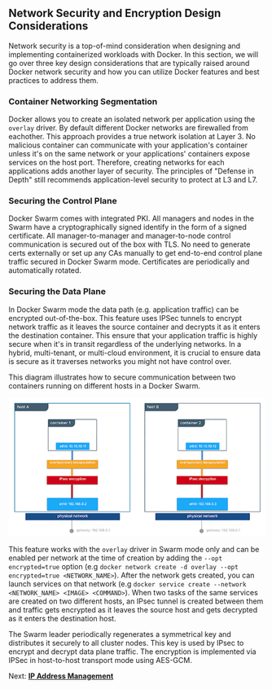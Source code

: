 ## <a name="security"></a>Network Security and Encryption Design Considerations

Network security is a top-of-mind consideration when designing and implementing containerized workloads with Docker. In this section, we will go over three key design considerations that are typically raised around Docker network security and how you can utilize Docker features and best practices to address them. 

### Container Networking Segmentation

Docker allows you to create an isolated network per application using the `overlay` driver. By default different Docker networks are firewalled from eachother. This approach provides a true network isolation at Layer 3. No malicious container can communicate with your application's container unless it's on the same network or your applications' containers expose services on the host port. Therefore, creating networks for each applications adds another layer of security. The principles of "Defense in Depth" still recommends application-level security to protect at L3 and L7.

### Securing the Control Plane

Docker Swarm comes with integrated PKI. All managers and nodes in the Swarm have a cryptographically signed identify in the form of a signed certificate. All manager-to-manager and manager-to-node control communication is secured out of the box with TLS. No need to generate certs externally or set up any CAs manually to get end-to-end control plane traffic secured in Docker Swarm mode. Certificates are periodically and automatically rotated.

### Securing the Data Plane

In Docker Swarm mode the data path (e.g. application traffic) can be encrypted out-of-the-box. This feature uses IPSec tunnels to encrypt network traffic as it leaves the source container and decrypts it as it enters the destination container.  This ensure that your application traffic is highly secure when it's in transit regardless of the underlying networks. In a hybrid, multi-tenant, or multi-cloud environment, it is crucial to ensure data is secure as it traverses networks you might not have control over. 

This diagram illustrates how to secure communication between two containers running on different hosts in a Docker Swarm. 

![Secure Communications between 2 Containers on Different Hosts](img/ipsec.png)

This feature works with the `overlay` driver in Swarm mode only and can be enabled per network at the time of creation by adding the `--opt encrypted=true` option (e.g `docker network create -d overlay --opt encrypted=true <NETWORK_NAME>`). After the network gets created, you can launch services on that network (e.g `docker service create --network <NETWORK_NAME> <IMAGE> <COMMAND>`). When two tasks of the same services are created on two different hosts, an IPsec tunnel is created between them and traffic gets encrypted as it leaves the source host and gets decrypted as it enters the destination host. 

The Swarm leader periodically regenerates a symmetrical key and distributes it securely to all cluster nodes. This key is used by IPsec to encrypt and decrypt data plane traffic. The encryption is implemented via IPSec in host-to-host transport mode using AES-GCM.

Next: **[IP Address Management](12-ipaddress-management.md)**
